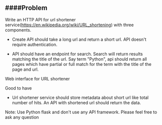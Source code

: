 ####Problem
-------
Write an HTTP API for url shortener service(https://en.wikipedia.org/wiki/URL_shortening) with three components.

- Create API should take a long url and return a short url. API doesn't require authentication.

- API should have an endpoint for search. Search will return results matching the title of the url.
Say term "Python", api should return all pages which have partial or full match for the term
with the title of the page and url.

Web interface for URL shortener

Good to have

- Url shortener service should store metadata about short url like total number of hits.
An API with shortened url should return the data.

Note: Use Python flask and don't use any API framework. Please feel free to ask any question
